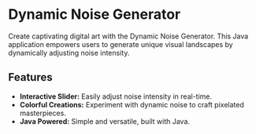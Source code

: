 # Dynamic Noise Generator

Create captivating digital art with the Dynamic Noise Generator. This Java application empowers users to generate unique visual landscapes by dynamically adjusting noise intensity.

## Features

- **Interactive Slider:** Easily adjust noise intensity in real-time.
- **Colorful Creations:** Experiment with dynamic noise to craft pixelated masterpieces.
- **Java Powered:** Simple and versatile, built with Java.

